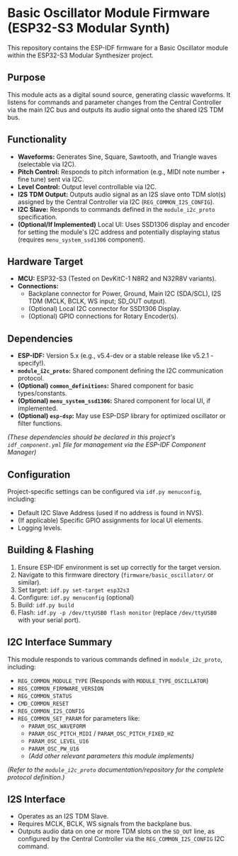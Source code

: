 # Basic Oscillator Module Firmware (ESP32-S3 Modular Synth)

This repository contains the ESP-IDF firmware for a Basic Oscillator module within the ESP32-S3 Modular Synthesizer project.

## Purpose

This module acts as a digital sound source, generating classic waveforms. It listens for commands and parameter changes from the Central Controller via the main I2C bus and outputs its audio signal onto the shared I2S TDM bus.

## Functionality

* **Waveforms:** Generates Sine, Square, Sawtooth, and Triangle waves (selectable via I2C).
* **Pitch Control:** Responds to pitch information (e.g., MIDI note number + fine tune) sent via I2C.
* **Level Control:** Output level controllable via I2C.
* **I2S TDM Output:** Outputs audio signal as an I2S slave onto TDM slot(s) assigned by the Central Controller via I2C (`REG_COMMON_I2S_CONFIG`).
* **I2C Slave:** Responds to commands defined in the `module_i2c_proto` specification.
* **(Optional/If Implemented)** Local UI: Uses SSD1306 display and encoder for setting the module's I2C address and potentially displaying status (requires `menu_system_ssd1306` component).

## Hardware Target

* **MCU:** ESP32-S3 (Tested on DevKitC-1 N8R2 and N32R8V variants).
* **Connections:**
    * Backplane connector for Power, Ground, Main I2C (SDA/SCL), I2S TDM (MCLK, BCLK, WS input; SD_OUT output).
    * (Optional) Local I2C connector for SSD1306 Display.
    * (Optional) GPIO connections for Rotary Encoder(s).

## Dependencies

* **ESP-IDF:** Version 5.x (e.g., v5.4-dev or a stable release like v5.2.1 - specify!).
* **`module_i2c_proto`:** Shared component defining the I2C communication protocol.
* **(Optional) `common_definitions`:** Shared component for basic types/constants.
* **(Optional) `menu_system_ssd1306`:** Shared component for local UI, if implemented.
* **(Optional) `esp-dsp`:** May use ESP-DSP library for optimized oscillator or filter functions.

*(These dependencies should be declared in this project's `idf_component.yml` file for management via the ESP-IDF Component Manager)*

## Configuration

Project-specific settings can be configured via `idf.py menuconfig`, including:

* Default I2C Slave Address (used if no address is found in NVS).
* (If applicable) Specific GPIO assignments for local UI elements.
* Logging levels.

## Building & Flashing

1.  Ensure ESP-IDF environment is set up correctly for the target version.
2.  Navigate to this firmware directory (`firmware/basic_oscillator/` or similar).
3.  Set target: `idf.py set-target esp32s3`
4.  Configure: `idf.py menuconfig` (optional)
5.  Build: `idf.py build`
6.  Flash: `idf.py -p /dev/ttyUSB0 flash monitor` (replace `/dev/ttyUSB0` with your serial port).

## I2C Interface Summary

This module responds to various commands defined in `module_i2c_proto`, including:

* `REG_COMMON_MODULE_TYPE` (Responds with `MODULE_TYPE_OSCILLATOR`)
* `REG_COMMON_FIRMWARE_VERSION`
* `REG_COMMON_STATUS`
* `CMD_COMMON_RESET`
* `REG_COMMON_I2S_CONFIG`
* `REG_COMMON_SET_PARAM` for parameters like:
    * `PARAM_OSC_WAVEFORM`
    * `PARAM_OSC_PITCH_MIDI` / `PARAM_OSC_PITCH_FIXED_HZ`
    * `PARAM_OSC_LEVEL_U16`
    * `PARAM_OSC_PW_U16`
    * *(Add other relevant parameters this module implements)*

*(Refer to the `module_i2c_proto` documentation/repository for the complete protocol definition.)*

## I2S Interface

* Operates as an I2S TDM Slave.
* Requires MCLK, BCLK, WS signals from the backplane bus.
* Outputs audio data on one or more TDM slots on the `SD_OUT` line, as configured by the Central Controller via the `REG_COMMON_I2S_CONFIG` I2C command.
